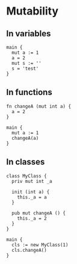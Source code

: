 # Mutability

## In variables
```the
main {
  mut a := 1
  a = 2
  mut s := ''
  s = 'test'
}
```

## In functions
```the
fn changeA (mut int a) {
  a = 2
}

main {
  mut a := 1
  changeA(a)
}
```

## In classes
```the
class MyClass {
  priv mut int _a

  init (int a) {
    this._a = a
  }

  pub mut changeA () {
    this._a = 2
  }
}

main {
  cls := new MyClass(1)
  cls.changeA()
}
```
